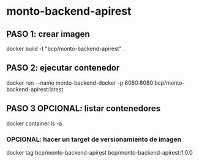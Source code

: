 # monto-backend-apirest

## PASO 1: crear imagen

docker build -t "bcp/monto-backend-apirest" .

## PASO 2: ejecutar contenedor
docker run --name monto-backend-docker -p 8080:8080 bcp/monto-backend-apirest:latest

## PASO 3 OPCIONAL: listar contenedores
docker container ls -a

### OPCIONAL: hacer un target de versionamiento de imagen
docker tag bcp/monto-backend-apirest bcp/monto-backend-apirest:1.0.0